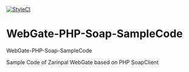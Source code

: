 <a href="https://styleci.io/repos/11600136"><img src="https://styleci.io/repos/11600136/shield" alt="StyleCI"></a>

WebGate-PHP-Soap-SampleCode
===========================

WebGate-PHP-Soap-SampleCode

Sample Code of Zarinpal WebGate based on PHP SoapClient
